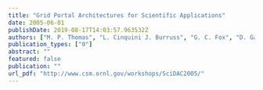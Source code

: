 ```yaml
---
title: "Grid Portal Architectures for Scientific Applications"
date: 2005-06-01
publishDate: 2019-08-17T14:03:57.963532Z
authors: ["M. P. Thomas", "L. Cinquini J. Burruss", "G. C. Fox", "D. Gannon", "L. Gilbert", "G. von Laszewski", "K. Jackson", "D. Middleton", "R. Moore", "et al."]
publication_types: ["0"]
abstract: ""
featured: false
publication: ""
url_pdf: "http://www.csm.ornl.gov/workshops/SciDAC2005/"
---
```


